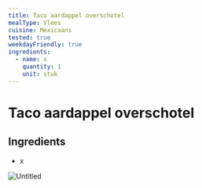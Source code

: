 ```yaml
---
title: Taco aardappel overschotel
mealType: Vlees
cuisine: Mexicaans
tested: true
weekdayFriendly: true
ingredients:
  - name: x
    quantity: 1
    unit: stuk
---
```


# Taco aardappel overschotel

## Ingredients
- x

![Untitled](Untitled%205.png)